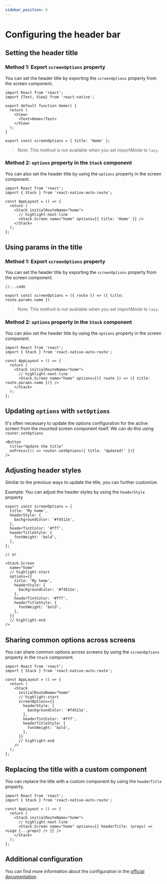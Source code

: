 ```yaml
---
sidebar_position: 6
---
```


# Configuring the header bar

## Setting the header title

### Method 1: Export `screenOptions` property

You can set the header title by exporting the `screenOptions` property from the screen component.

```tsx title="app/home.tsx"
import React from 'react';
import {Text, View} from 'react-native';

export default function Home() {
  return (
    <View>
      <Text>Home</Text>
    </View>
  );
}

export const screenOptions = { title: 'Home' };
```

> Note: This method is not available when you set importMode to `lazy`.

### Method 2: `options` property in the `Stack` component

You can also set the header title by using the `options` property in the screen component.

```tsx title="app/_layout.tsx"
import React from 'react';
import { Stack } from 'react-native-auto-route';

const AppLayout = () => {
  return (
    <Stack initialRouteName="home">
      // highlight-next-line
      <Stack.Screen name="home" options={{ title: 'Home' }} />
    </Stack>
  );
};
```

## Using params in the title

### Method 1: Export `screenOptions` property

You can set the header title by exporting the `screenOptions` property from the screen component.

```tsx
//...code

export const screenOptions = ({ route }) => ({ title: route.params.name })
```

> Note: This method is not available when you set importMode to `lazy`.

### Method 2: `options` property in the `Stack` component

You can also set the header title by using the `options` property in the screen component.

```tsx title="app/_layout.tsx"
import React from 'react';
import { Stack } from 'react-native-auto-route';

const AppLayout = () => {
  return (
    <Stack initialRouteName="home">
      // highlight-next-line
      <Stack.Screen name="home" options={({ route }) => ({ title: route.params.name })} />
    </Stack>
  );
};
```

## Updating `options` with `setOptions`

It's often necessary to update the options configuration for the active screen from the mounted screen component itself. We can do this using `router.setOptions`

```tsx
<Button
  title="Update the title"
  onPress={() => router.setOptions({ title: 'Updated!' })}
/>
```

## Adjusting header styles

Similar to the previous ways to update the title, you can further customize.

Example: You can adjust the header styles by using the `headerStyle` property

```tsx
export const screenOptions = {
  title: 'My home',
  headerStyle: {
    backgroundColor: '#f4511e',
  },
  headerTintColor: '#fff',
  headerTitleStyle: {
    fontWeight: 'bold',
  },
};

// or

<Stack.Screen
  name="home" 
  // highlight-start
  options={{
    title: 'My home',
    headerStyle: {
      backgroundColor: '#f4511e',
    },
    headerTintColor: '#fff',
    headerTitleStyle: {
      fontWeight: 'bold',
    },
  }}
  // highlight-end
/>
```

## Sharing common options across screens

You can share common options across screens by using the `screenOptions` property in the `Stack` component.

```tsx title="app/_layout.tsx"
import React from 'react';
import { Stack } from 'react-native-auto-route';

const AppLayout = () => {
  return (
    <Stack
      initialRouteName="home"
      // highlight-start
      screenOptions={{
        headerStyle: {
          backgroundColor: '#f4511e',
        },
        headerTintColor: '#fff',
        headerTitleStyle: {
          fontWeight: 'bold',
        },
      }}
      // highlight-end
    />
  );
};
```

## Replacing the title with a custom component

You can replace the title with a custom component by using the `headerTitle` property.

```tsx title="app/_layout.tsx"
import React from 'react';
import { Stack } from 'react-native-auto-route';

const AppLayout = () => {
  return (
    <Stack initialRouteName="home">
      // highlight-next-line
      <Stack.Screen name="home" options={{ headerTitle: (props) => <Logo {...props} /> }} />
    </Stack>
  );
};
```

## Additional configuration

You can find more information about the configuration in the [official documentation](https://reactnavigation.org/docs/native-stack-navigator/#options).